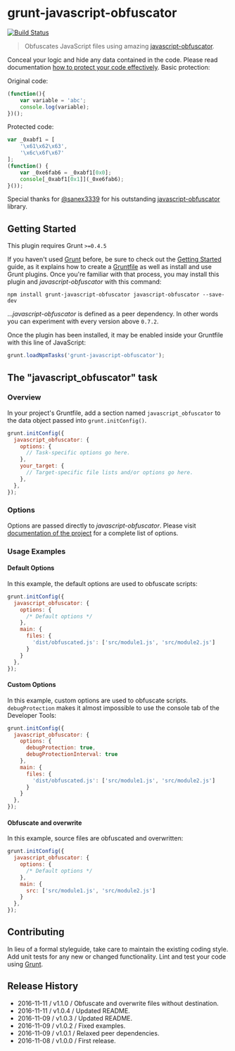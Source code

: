 # grunt-javascript-obfuscator

[![Build Status](https://travis-ci.org/tomasz-oponowicz/grunt-javascript-obfuscator.svg?branch=master)](https://travis-ci.org/tomasz-oponowicz/grunt-javascript-obfuscator)

> Obfuscates JavaScript files using amazing [javascript-obfuscator](https://github.com/javascript-obfuscator/javascript-obfuscator).

Conceal your logic and hide any data contained in the code. Please read documentation [how to protect your code effectively](https://github.com/javascript-obfuscator/javascript-obfuscator/blob/master/README.md). Basic protection:

Original code:

```js
(function(){
    var variable = 'abc';
    console.log(variable);
})();
```

Protected code:

```js
var _0xabf1 = [
    '\x61\x62\x63',
    '\x6c\x6f\x67'
];
(function() {
    var _0xe6fab6 = _0xabf1[0x0];
    console[_0xabf1[0x1]](_0xe6fab6);
}());
```

Special thanks for [@sanex3339](https://github.com/sanex3339) for his outstanding [javascript-obfuscator](https://github.com/javascript-obfuscator/javascript-obfuscator) library.

## Getting Started
This plugin requires Grunt `>=0.4.5`

If you haven't used [Grunt](http://gruntjs.com/) before, be sure to check out the [Getting Started](http://gruntjs.com/getting-started) guide, as it explains how to create a [Gruntfile](http://gruntjs.com/sample-gruntfile) as well as install and use Grunt plugins. Once you're familiar with that process, you may install this plugin and _javascript-obfuscator_ with this command:

```shell
npm install grunt-javascript-obfuscator javascript-obfuscator --save-dev
```

..._javascript-obfuscator_ is defined as a peer dependency. In other words you can experiment with every version above `0.7.2`. 

Once the plugin has been installed, it may be enabled inside your Gruntfile with this line of JavaScript:

```js
grunt.loadNpmTasks('grunt-javascript-obfuscator');
```

## The "javascript_obfuscator" task

### Overview
In your project's Gruntfile, add a section named `javascript_obfuscator` to the data object passed into `grunt.initConfig()`.

```js
grunt.initConfig({
  javascript_obfuscator: {
    options: {
      // Task-specific options go here.
    },
    your_target: {
      // Target-specific file lists and/or options go here.
    },
  },
});
```

### Options

Options are passed directly to _javascript-obfuscator_. Please visit [documentation of the project](https://github.com/javascript-obfuscator/javascript-obfuscator) for a complete list of options.

### Usage Examples

#### Default Options

In this example, the default options are used to obfuscate scripts:

```js
grunt.initConfig({
  javascript_obfuscator: {
    options: {
      /* Default options */
    },
    main: {
      files: {
        'dist/obfuscated.js': ['src/module1.js', 'src/module2.js']
      }
    }
  },
});
```

#### Custom Options

In this example, custom options are used to obfuscate scripts. `debugProtection` makes it almost impossible to use the console tab of the Developer Tools:

```js
grunt.initConfig({
  javascript_obfuscator: {
    options: {
      debugProtection: true,
      debugProtectionInterval: true
    },
    main: {
      files: {
        'dist/obfuscated.js': ['src/module1.js', 'src/module2.js']
      }
    }
  },
});
```

#### Obfuscate and overwrite

In this example, source files are obfuscated and overwritten:

```js
grunt.initConfig({
  javascript_obfuscator: {
    options: {
      /* Default options */
    },
    main: {
      src: ['src/module1.js', 'src/module2.js']
    }
  },
});
```

## Contributing
In lieu of a formal styleguide, take care to maintain the existing coding style. Add unit tests for any new or changed functionality. Lint and test your code using [Grunt](http://gruntjs.com/).

## Release History

 * 2016-11-11 / v1.1.0 / Obfuscate and overwrite files without destination.
 * 2016-11-11 / v1.0.4 / Updated README.
 * 2016-11-09 / v1.0.3 / Updated README.
 * 2016-11-09 / v1.0.2 / Fixed examples.
 * 2016-11-09 / v1.0.1 / Relaxed peer dependencies.
 * 2016-11-08 / v1.0.0 / First release.
